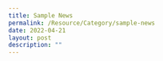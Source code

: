 ```yaml
---
title: Sample News
permalink: /Resource/Category/sample-news
date: 2022-04-21
layout: post
description: ""
---
```

